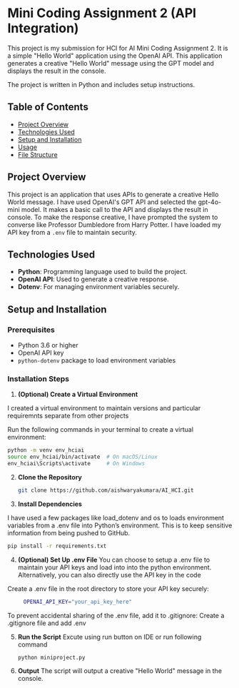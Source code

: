 # Mini Coding Assignment 2 (API Integration)

This project is my submission for HCI for AI Mini Coding Assignment 2. It is a simple "Hello World" application using the OpenAI API. 
This application generates a creative "Hello World" message using the GPT model and displays the result in the console. 

The project is written in Python and includes setup instructions.

## Table of Contents
- [Project Overview](#project-overview)
- [Technologies Used](#technologies-used)
- [Setup and Installation](#setup-and-installation)
- [Usage](#usage)
- [File Structure](#file-structure)

## Project Overview

This project is an application that uses APIs to generate a creative Hello World message. I have used OpenAI's GPT API and selected the gpt-4o-mini model. It makes a basic call to the API and displays the result in console. To make the response creative, I have prompted the system to converse like Professor Dumbledore from Harry Potter. I have loaded my API key from a `.env` file to maintain security.

## Technologies Used

- **Python**: Programming language used to build the project.
- **OpenAI API**: Used to generate a creative response.
- **Dotenv**: For managing environment variables securely.

## Setup and Installation

### Prerequisites

- Python 3.6 or higher
- OpenAI API key 
- `python-dotenv` package to load environment variables

### Installation Steps

1. **(Optional) Create a Virtual Environment**

I created a virtual environment to maintain versions and particular requiremnts separate from other projects

   Run the following commands in your terminal to create a virtual environment:

   ```bash
   python -m venv env_hciai
   source env_hciai/bin/activate  # On macOS/Linux
   env_hciai\Scripts\activate     # On Windows
   ```

2. **Clone the Repository**

   ```bash
   git clone https://github.com/aishwaryakumara/AI_HCI.git
   ```

3. **Install Dependencies**

I have used a few packages like load_dotenv and os to loads environment variables from a .env file into Python’s environment. This is to keep sensitive information from being pushed to GitHub.

   ```bash
   pip install -r requirements.txt
   ```


4. **(Optional) Set Up .env File**
You can choose to setup a .env file to maintain your API keys and load into into the python environment. Alternatively, you can also directly use the API key in the code

Create a .env file in the root directory to store your API key securely:
   ```bash
        OPENAI_API_KEY="your_api_key_here"
```

To prevent accidental sharing of the .env file, add it to .gitignore:
Create a .gitignore file and add .env


5. **Run the Script**
Excute using run button on IDE or run following command
   ```bash
   python miniproject.py
   ```


5. **Output**
The script will output a creative "Hello World" message in the console.

